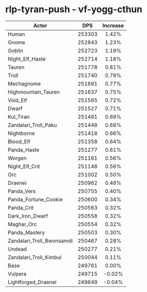 # rlp-tyran-push - vf-yogg-cthun
| Actor | DPS | Increase |
|---|:---:|:---:|
|Human|253303|1.42%|
|Gnome|252843|1.23%|
|Goblin|252723|1.19%|
|Night_Elf_Haste|252714|1.18%|
|Tauren|251778|0.81%|
|Troll|251740|0.79%|
|Mechagnome|251691|0.77%|
|Highmountain_Tauren|251637|0.75%|
|Void_Elf|251565|0.72%|
|Dwarf|251527|0.71%|
|Kul_Tiran|251481|0.69%|
|Zandalari_Troll_Paku|251448|0.68%|
|Nightborne|251418|0.66%|
|Blood_Elf|251358|0.64%|
|Panda_Haste|251277|0.61%|
|Worgen|251161|0.56%|
|Night_Elf_Crit|251148|0.56%|
|Orc|251002|0.50%|
|Draenei|250962|0.48%|
|Panda_Vers|250755|0.40%|
|Panda_Fortune_Cookie|250600|0.34%|
|Panda_Crit|250563|0.32%|
|Dark_Iron_Dwarf|250558|0.32%|
|Maghar_Orc|250554|0.32%|
|Panda_Mastery|250503|0.30%|
|Zandalari_Troll_Bwonsamdi|250467|0.28%|
|Undead|250277|0.21%|
|Zandalari_Troll_Kimbul|250044|0.11%|
|Base|249761|0.00%|
|Vulpera|249715|-0.02%|
|Lightforged_Draenei|249649|-0.04%|
